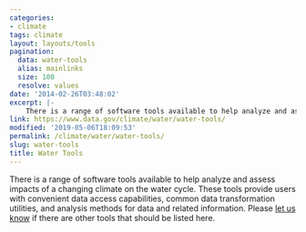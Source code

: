 ```yaml
---
categories:
- climate
tags: climate
layout: layouts/tools
pagination:
  data: water-tools
  alias: mainlinks
  size: 100
  resolve: values
date: '2014-02-26T03:48:02'
excerpt: |-
    There is a range of software tools available to help analyze and assess impacts of a changing climate on the water cycle. These tools provide users with convenient data access capabilities, common data transformation utilities, and analysis methods for data and related information   …
link: https://www.data.gov/climate/water/water-tools/
modified: '2019-05-06T18:09:53'
permalink: /climate/water/water-tools/
slug: water-tools
title: Water Tools
---
```


There is a range of software tools available to help analyze and assess impacts of a changing climate on the water cycle. These tools provide users with convenient data access capabilities, common data transformation utilities, and analysis methods for data and related information. Please [let us know](../../../climate/climate-feedback/) if there are other tools that should be listed here.
